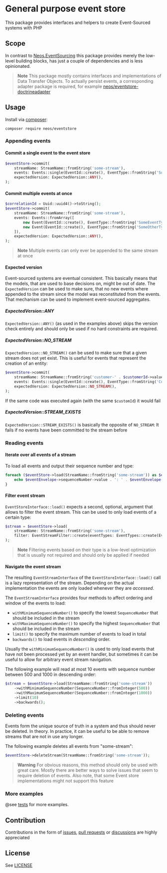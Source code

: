 # General purpose event store

This package provides interfaces and helpers to create Event-Sourced systems with PHP

## Scope

In contrast to [Neos.EventSourcing](https://github.com/neos/Neos.EventSourcing) this package provides merely the low-level
building blocks, has just a couple of dependencies and is less opinionated.

> **Note**
> This package mostly contains interfaces and implementations of Data Transfer Objects. To actually persist events,
> a corresponding adapter package is required, for example [neos/eventstore-doctrineadapter](https://github.com/neos/eventstore-doctrineadapter)

## Usage

Install via [composer](https://getcomposer.org):

```shell
composer require neos/eventstore
```

### Appending events

#### Commit a single event to the event store

```php
$eventStore->commit(
    streamName: StreamName::fromString('some-stream'),
    events: Events::single(EventId::create(), EventType::fromString('SomeEventType'), EventData::fromString('{"foo": "bar"}'), EventMetadata::none()),
    expectedVersion: ExpectedVersion::ANY(),
);
```

#### Commit multiple events at once

```php
$correlationId = Uuid::uuid4()->toString();
$eventStore->commit(
    streamName: StreamName::fromString('some-stream'),
    events: Events::fromArray([
        new Event(EventId::create(), EventType::fromString('SomeEventType'), EventData::fromString('foo'), EventMetadata::fromArray(['correlationId' => $correlationId])),
        new Event(EventId::create(), EventType::fromString('SomeOtherType'), EventData::fromString('bar'), EventMetadata::fromArray(['correlationId' => $correlationId])),
    ]),
    expectedVersion: ExpectedVersion::ANY(),
);
```

> **Note**
> Multiple events can only ever be appended to the same stream at once

#### Expected version

Event-sourced systems are eventual consistent. This basically means that the models, that are used to base decisions on, might be out of date.
The `ExpectedVersion` can be used to make sure, that no new events where appended to the stream since the model was reconstituted from the events.
That mechanism can be used to implement event-sourced aggregates.

##### ExpectedVersion::ANY

`ExpectedVersion::ANY()` (as used in the examples above) skips the version check entirely and should only be used if no hard constraints are required.

##### ExpectedVersion::NO_STREAM

`ExpectedVersion::NO_STREAM()` can be used to make sure that a given stream does not yet exist.
This is useful for events that represent the creation of an entity:

```php
$eventStore->commit(
    streamName: StreamName::fromString('customer-' . $customerId->value),
    events: Events::single(EventId::create(), EventType::fromString('CustomerHasSignedUp'), EventData::fromString($customerData->toJson()), EventMetadata::none()),
    expectedVersion: ExpectedVersion::NO_STREAM(),
);
```

If the same code was executed again (with the same `$customId`) it would fail

##### ExpectedVersion::STREAM_EXISTS

`ExpectedVersion::STREAM_EXISTS()` is basically the opposite of `NO_STREAM`: It fails if no events have been committed to the stream before

### Reading events

#### Iterate over all events of a stream

To load all events and output their sequence number and type:

```php
foreach ($eventStore->load(StreamName::fromString('some-stream')) as $eventEnvelope) {
    echo $eventEnvelope->sequenceNumber->value . ': ' . $eventEnvelope->event->type->value . PHP_EOL;
}
```

#### Filter event stream

`EventStoreInterface::load()` expects a second, optional, argument that allows to filter the event stream.
This can be used to only load events of a certain type:

```php
$stream = $eventStore->load(
    streamName: StreamName::fromString('some-stream'),
    filter: EventStreamFilter::create(eventTypes: EventTypes::create(EventType::fromString('SomeEventType')))
);
```

> **Note**
> Filtering events based on their type is a low-level optimization that is usually not required and should only be applied if needed

#### Navigate the event stream

The resulting `EventStreamInterface` of the `EventStoreInterface::load()` call is a lazy representation of the stream.
Depending on the actual implementation the events are only loaded whenever they are *accessed*.

The `EventStreamInterface` provides four methods to affect ordering and window of the events to load:

* `withMinimumSequenceNumber()` to specify the lowest `SequenceNumber` that should be included in the stream
* `withMaximumSequenceNumber()` to specify the highest `SequenceNumber` that should be included in the stream
* `limit()` to specify the maximum number of events to load in total
* `backwards()` to load events in *descending* order.

Usually the `withMinimumSequenceNumber()` is used to only load events that have not been processed yet by an event handler,
but sometimes it can be useful to allow for arbitrary event stream navigation.

The following example will read at most 10 events with sequence number between 500 and 1000 in descending order:

```php
$stream = $eventStore->load(StreamName::fromString('some-stream'))
    ->withMinimumSequenceNumber(SequenceNumber::fromInteger(500))
    ->withMaximumSequenceNumber(SequenceNumber::fromInteger(1000))
    ->limit(10)
    ->backwards();
```

### Deleting events

Events form the unique source of truth in a system and thus should never be deleted.
In theory.
In practice, it can be useful to be able to remove streams that are not in use any longer.

The following example deletes all events from "some-stream":

```php
$eventStore->deleteStream(StreamName::fromString('some-stream'));
```

> **Warning** For obvious reasons, this method should only be used with great care.
> Mostly there are better ways to solve issues that seem to require deletion of events.
> Also note, that some Event store implementations might not support this feature

### More examples

@see [tests](tests) for more examples.

## Contribution

Contributions in the form of [issues](https://github.com/neos/eventstore/issues), [pull requests](https://github.com/neos/eventstore/pulls) or [discussions](https://github.com/neos/eventstore/discussions) are highly appreciated

## License

See [LICENSE](./LICENSE)